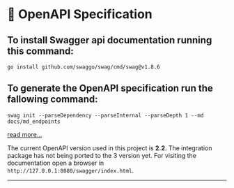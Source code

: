 # 📙 OpenAPI Specification

## To install Swagger api documentation running this command:

```shell
go install github.com/swaggo/swag/cmd/swag@v1.8.6
```

## To generate the OpenAPI specification run the fallowing command:

```shell
swag init --parseDependency --parseInternal --parseDepth 1 --md docs/md_endpoints
```
[read more...](https://github.com/swaggo/swag/issues/817)

The current OpenAPI version used in this project is __2.2__. The integration package has not being ported to the 3 version yet.
For visiting the documentation open a browser in ``` http://127.0.0.1:8080/swagger/index.html ```.

___
